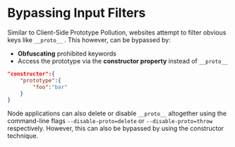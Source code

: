 # Bypassing Input Filters

Similar to Client-Side Prototype Pollution, websites attempt to filter obvious keys like `__proto__` . This however, can be bypassed by:

* **Obfuscating** prohibited keywords
* Access the prototype via the **constructor property** instead of `__proto__`

```json
"constructor":{
	"prototype":{
		"foo":"bar"
	}
}
```

Node applications can also delete or disable `__proto__` altogether using the command-line flags `--disable-proto=delete` or `--disable-proto=throw` respectively. However, this can also be bypassed by using the constructor technique.
